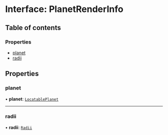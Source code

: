 # Interface: PlanetRenderInfo

## Table of contents

### Properties

- [planet](PlanetRenderInfo.md#planet)
- [radii](PlanetRenderInfo.md#radii)

## Properties

### planet

• **planet**: [`LocatablePlanet`](../README.md#locatableplanet)

---

### radii

• **radii**: [`Radii`](Radii.md)
